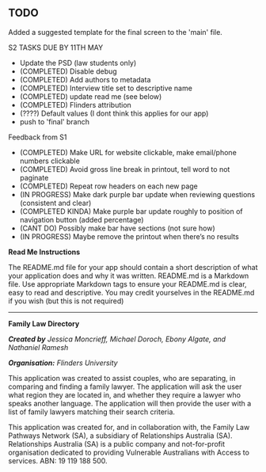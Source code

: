 ## TODO


Added a suggested template for the final screen to the 'main' file.

S2 TASKS DUE BY 11TH MAY

- Update the PSD (law students only)
- (COMPLETED) Disable debug
- (COMPLETED) Add authors to metadata
- (COMPLETED) Interview title set to descriptive name
- (COMPLETED) update read me (see below)
- (COMPLETED) Flinders attribution
- (????) Default values (I dont think this applies for our app)
- push to 'final' branch

Feedback from S1

- (COMPLETED) Make URL for website clickable, make email/phone numbers clickable
- (COMPLETED) Avoid gross line break in printout, tell word to not paginate
- (COMPLETED) Repeat row headers on each new page
- (IN PROGRESS) Make dark purple bar update when reviewing questions (consistent and clear)
- (COMPLETED KINDA) Make purple bar update roughly to position of navigation button (added percentage)
- (CANT DO) Possibly make bar have sections (not sure how)
- (IN PROGRESS) Maybe remove the printout when there’s no results

**Read Me Instructions**

The README.md file for your app should contain a short description of what your application does and why it was written.
README.md is a Markdown file. Use appropriate Markdown tags to ensure your README.md is clear, easy to read and descriptive.
You may credit yourselves in the README.md if you wish (but this is not required)

------------------------------------------------------------------------------------

**Family Law Directory**

***Created by*** *Jessica Moncrieff, Michael Doroch, Ebony Algate, and Nathaniel Ramesh*

***Organisation:*** *Flinders University*

This application was created to assist couples, who are separating, in comparing and finding a family lawyer. The application will ask the user what region they are located in, and whether they require a lawyer who speaks another language. The application will then provide the user with a list of family lawyers matching their search criteria.

This application was created for, and in collaboration with,  the Family Law Pathways Network (SA), a  subsidiary of Relationships Australia (SA). Relationships Australia (SA) is a public company and not-for-profit organisation dedicated to providing Vulnerable Australians with Access to services. ABN: 19 119 188 500.
